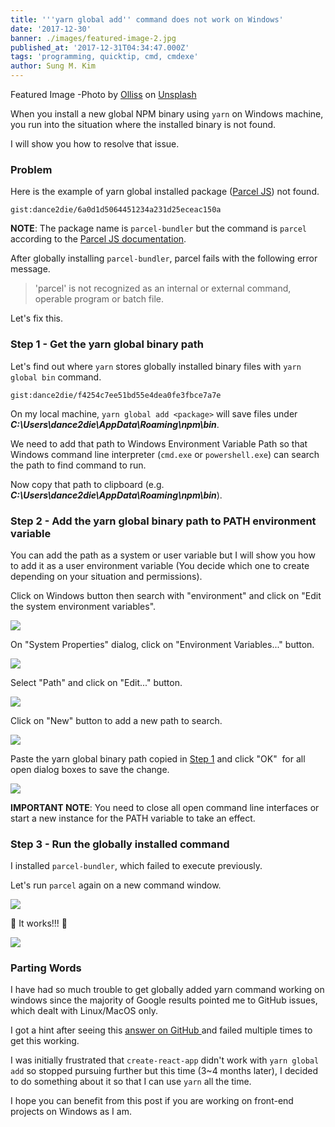 ```yaml
---
title: '''yarn global add'' command does not work on Windows'
date: '2017-12-30'
banner: ./images/featured-image-2.jpg
published_at: '2017-12-31T04:34:47.000Z'
tags: 'programming, quicktip, cmd, cmdexe'
author: Sung M. Kim
---
```


Featured Image -Photo by [Olliss](https://unsplash.com/photos/P6-S4QZtAvA?utm_source=unsplash&utm_medium=referral&utm_content=creditCopyText) on [Unsplash](https://unsplash.com/?utm_source=unsplash&utm_medium=referral&utm_content=creditCopyText)

When you install a new global NPM binary using `yarn` on Windows machine, you run into the situation where the installed binary is not found.

I will show you how to resolve that issue.

### Problem

Here is the example of yarn global installed package ([Parcel JS](https://parceljs.org/)) not found.

`gist:dance2die/6a0d1d5064451234a231d25eceac150a`

**NOTE**: The package name is `parcel-bundler` but the command is `parcel` according to the [Parcel JS documentation](https://parceljs.org/getting_started.html).

After globally installing `parcel-bundler`, parcel fails with the following error message.

> 'parcel' is not recognized as an internal or external command, operable program or batch file.

Let's fix this.

### Step 1 - Get the yarn global binary path

Let's find out where `yarn` stores globally installed binary files with `yarn global bin` command.

`gist:dance2die/f4254c7ee51bd55e4dea0fe3fbce7a7e`

On my local machine, `yarn global add <package>` will save files under **_C:\\Users\\dance2die\\AppData\\Roaming\\npm\\bin_**.

We need to add that path to Windows Environment Variable Path so that Windows command line interpreter (`cmd.exe` or `powershell.exe`) can search the path to find command to run.

Now copy that path to clipboard (e.g. **_C:\\Users\\dance2die\\AppData\\Roaming\\npm\\bin_**).

### Step 2 - Add the yarn global binary path to PATH environment variable

You can add the path as a system or user variable but I will show you how to add it as a user environment variable (You decide which one to create depending on your situation and permissions).

Click on Windows button then search with "environment" and click on "Edit the system environment variables".

![](./images/windows-environment-search.jpg)

On "System Properties" dialog, click on "Environment Variables..." button.

![](./images/system-properties-environment-variable-button.jpg)

Select "Path" and click on "Edit..." button.

![](./images/environment-variables-edit-button.jpg)

Click on "New" button to add a new path to search.

![](./images/environment-variables-new-button.jpg)

Paste the yarn global binary path copied in [Step 1](#step1) and click "OK"  for all open dialog boxes to save the change.

![](./images/environment-variables-new-path-variable.jpg)

**IMPORTANT NOTE**: You need to close all open command line interfaces or start a new instance for the PATH variable to take an effect.

### Step 3 - Run the globally installed command

I installed `parcel-bundler`, which failed to execute previously.

Let's run `parcel` again on a new command window.

![](./images/parcel-runs.jpg)

🎉 It works!!! 🎉

![](https://media.giphy.com/media/OoTKFwKiOAbYc/giphy.gif)

### Parting Words

I have had so much trouble to get globally added yarn command working on windows since the majority of Google results pointed me to GitHub issues, which dealt with Linux/MacOS only.

I got a hint after seeing this [answer on GitHub ](https://github.com/yarnpkg/yarn/issues/3431#issuecomment-303399450)and failed multiple times to get this working.

I was initially frustrated that `create-react-app` didn't work with `yarn global add` so stopped pursuing further but this time (3~4 months later), I decided to do something about it so that I can use `yarn` all the time.

I hope you can benefit from this post if you are working on front-end projects on Windows as I am.

